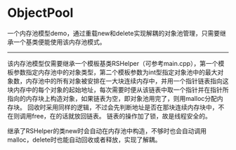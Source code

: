 # ObjectPool
一个内存池模型demo，通过重载new和delete实现解耦的对象池管理，只需要继承一个基类便能使用该内存池模式。

----------------------------------------------------------------------------------------------------

该内存池模型仅需要继承一个模板基类RSHelper（可参考main.cpp），第一个模板参数指定内存池中的对象类型，第二个模板参数为int型指定对象池中的最大对象数，内存池中的所有对象被安排在一大块连续内存中，并用一个指针链表指向这块内存中的每个对象的起始地址，每次需要时便从该链表中取一个指针并在指针所指向的内存块上构造对象，如果链表为空，即对象池用完了，则用malloc分配内存块。
回收时采用同样的逻辑，不过会先判断地址是否在那块连续内存块中，不在则调用free，在的话就放回链表。
链表的操作加了锁，故是线程安全的。

继承了RSHelper的类new时会自动在内存池中构造，不够时也会自动调用malloc，delete时也能自动回收或者释放，实现了解耦。
